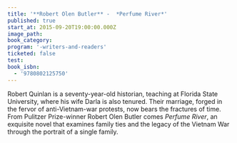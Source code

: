 ```yaml
---
title: '**Robert Olen Butler** -  *Perfume River*'
published: true
start_at: 2015-09-20T19:00:00.000Z
image_path:
book_category:
program: '-writers-and-readers'
ticketed: false
test:
book_isbn:
  - '9780802125750'
---
```



Robert Quinlan is a seventy-year-old historian, teaching at Florida State University, where his wife Darla is also tenured. Their marriage, forged in the fervor of anti-Vietnam-war protests, now bears the fractures of time. From Pulitzer Prize-winner Robert Olen Butler comes *Perfume River*, an exquisite novel that examines family ties and the legacy of the Vietnam War through the portrait of a single family.